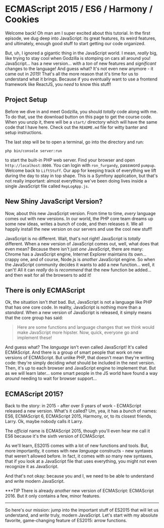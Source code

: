 # ECMAScript 2015 / ES6 / Harmony / Cookies

Welcome back! Oh man am I super excited about  this tutorial. In the first episode,
we dug deep into JavaScript: its great features, its weird features, and ultimately,
enough good stuff to start getting our code organized.

But, uh, I ignored a gigantic thing in the JavaScript world. I mean, *really* big,
like trying to stay cool when Godzilla is stomping on cars all around you! JavaScript...
has a new version... with a *ton* of new features and *significant* changes to the
language! And guess what? It's not even new anymore - it came out in *2015*! That's
all the more reason that it's time for us to understand what it brings. Because if
you eventually want to use a frontend framework like ReactJS, you *need* to know
this stuff!

## Project Setup

Before we dive in and meet Godzilla, you should *totally* code along with me. To do
that, use the download button on this page to get the course code. When you unzip
it, there will be a `start/` directory which will have the same code that I have
here. Check out the `README.md` file for witty banter and setup instructions.

The last step will be to open a terminal, go into the directory and run:

```terminal
php bin/console server:run
```

to start the built-in PHP web server. Find your browser and open `http://localhost:8000`.
You can login with `ron_furgandy`, password `pumpup`. Welcome back to `LiftStuff`.
Our app for keeping track of everything we lift during the day to stay in top shape.
This is a Symfony application, but that's not really important: almost everything
we've been doing lives inside a single JavaScript file called `RepLogApp.js`.

## New Shiny JavaScript Version?

Now, about this new JavaScript version. From time to time, *every* language comes
out with new versions. In our world, the PHP core team dreams up some new ideas,
writes a bunch of code, and then releases it. We all happily install the new version
on our servers and use the cool new stuff!

JavaScript is no different. Wait, that's not right! JavaScript is *totally* different.
When a new version of JavaScript comes out, well, what does that even mean? Because
there isn't just *one* JavaScript, there are many: Chrome has a JavaScript engine,
Internet Explorer maintains its own... crappy one, and of course, Node.js is *another*
JavaScript engine. So when the JavaScript community decides it wants to add a new
function... well, it can't! All it can *really* do is *recommend* that the new function
be added... and then wait for all the browsers to add it!

## There is only ECMAScript

Ok, the situation isn't *that* bad. But, JavaScript is not a language like PHP that
has one core code. In reality, JavaScript is nothing more than a *standard*. When
a new version of JavaScript is released, it simply means that the core group has said:

> Here are some functions and language changes that we think would make JavaScript
> more hipster. Now, quick, everyone go and implement these!

And guess what? The *language* isn't even called JavaScript! It's called ECMAScript.
And there is a group of smart people that work on new versions of ECMAScript. But
unlike PHP, that doesn't mean they're writing code: they're simply deciding *what*
should be included in the next version. Then, it's up to each browser and JavaScript
engine to implement that. But as we will learn later... some smart people in the JS
world have found a way *around* needing to wait for browser support...

## ECMAScript 2015?

Back to the story: in 2015 - after over *5* years of work - ECMAScript released a
new version. What's it called? Um, yea, it has a *bunch* of names: ES6, ECMAScript 6,
ECMAScript 2015, Harmony, or, to its closest friends, Larry. Ok, maybe nobody calls
it Larry.

The *official* name is ECMAScript 2015, though you'll even hear me call it ES6 because
it's the sixth version of ECMAScript.

As we'll learn, ES2015 comes with a lot of new functions and tools. But, more importantly,
it comes with new *language* constructs - new syntaxes that weren't allowed before.
In fact, it comes with *so* many new syntaxes, that if you look at a JavaScript file
that uses everything, you might not even recognize it as JavaScript. 

And that's not okay: because you and I, we need to be able to understand and write
modern JavaScript.

***TIP
There is already *another* new version of ECMAScript: ECMAScript 2016. But it only
contains a few, minor features.
***

So here's our mission: jump into the important stuff of ES2015 that will let us
understand, and *write* truly, modern JavaScript. Let's start with my absolute
favorite, game-changing feature of ES2015: arrow functions.

